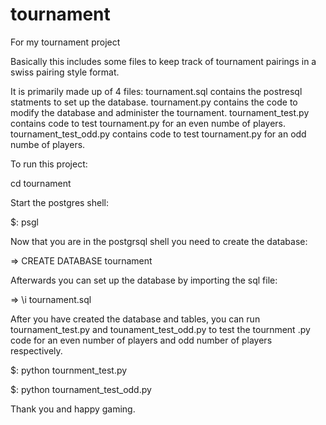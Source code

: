 # tournament
For my tournament project

Basically this includes some files to keep track of tournament 
pairings in a swiss pairing style format.

It is primarily made up of 4 files:
tournament.sql contains the postresql statments to set up the database.
tournament.py contains the code to modify the database and administer the tournament.
tournament_test.py contains code to test tournament.py for an even numbe of players.
tournament_test_odd.py contains code to test tournament.py for an odd numbe of players.

To run this project:

cd tournament

Start the postgres shell:

$: psgl

Now that you are in the postgrsql shell you need to create the database:

=> CREATE DATABASE tournament

Afterwards you can set up the database by importing the sql file:

=> \i tournament.sql

After you have created the database and tables, you can run tournament_test.py and
tounament_test_odd.py to test the tournment .py code for an even number of players
and odd number of players respectively.

$: python tournment_test.py 

$: python tournament_test_odd.py

Thank you and happy gaming.

